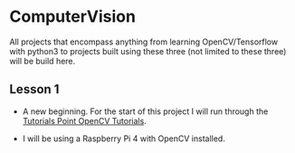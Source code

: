 # ComputerVision
All projects that encompass anything from learning OpenCV/Tensorflow with python3 to projects built using these three (not limited to these three) will be build here.


## Lesson 1
- A new beginning. For the start of this project I will run through the [Tutorials Point OpenCV Tutorials](https://www.tutorialspoint.com/opencv/opencv_storing_images.htm).
<!---For the start of this project I will run through the book "Learning OpenCV 4 Computer Vision with Python 3 (3rd Edition)" by Packt.--->
<!---
https://www.geeksforgeeks.org/opencv-python-tutorial/
https://docs.opencv.org/master/df/d65/tutorial_table_of_content_introduction.html
--->
- I will be using a Raspberry Pi 4 with OpenCV installed.
